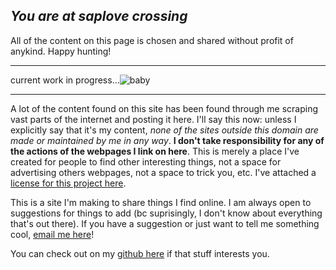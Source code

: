 ## *You are at saplove crossing*

All of the content on this page is chosen and shared without profit of
anykind. Happy hunting!

---

current work in progress...![baby](/images/gifs/babydance.gif)

---

A lot of the content found on this site has been found through me scraping
vast parts of the internet and posting it here. I'll say this now: unless
I explicitly say that it's my content, *none of the sites outside this domain
are made or maintained by me in any way*. **I don't take responsibility for
any of the actions of the webpages I link on here**. This is merely a place
I've created for people to find other interesting things, not a space for
advertising others webpages, not a space to trick you, etc. I've attached
a [license for this project here](license.html).

This is a site I'm making to share things I find online. I am always open to 
suggestions for things to add (bc suprisingly, I don't know about everything 
that's out there). If you have a suggestion or just want to tell me something
cool, [email me here](mailto:spiritsvacancy@gmail.com)!

You can check out on my [github here](https://github.com/reallygoodprogrammer)
if that stuff interests you.
